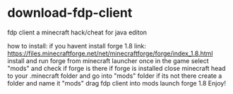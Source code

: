 # download-fdp-client
fdp client a minecraft hack/cheat for java editon

how to install:
if you havent install forge 1.8 link: https://files.minecraftforge.net/net/minecraftforge/forge/index_1.8.html
install and run forge from minecraft launcher once in the game select "mods" and check if forge is there 
if forge is installed close minecraft 
head to your .minecraft folder and go into "mods" folder if its not there create a folder and name it "mods"
drag fdp client into mods
launch forge 1.8
Enjoy!
